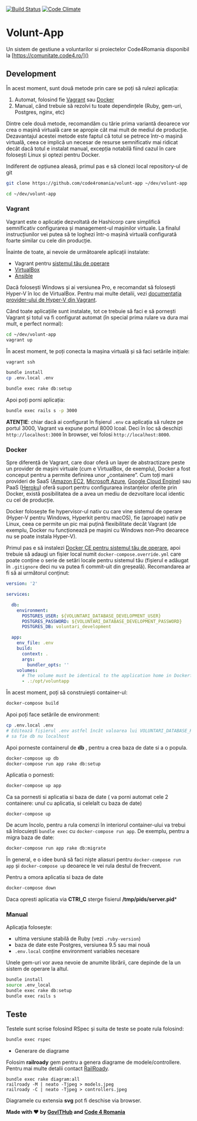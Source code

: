 [![Build Status](https://travis-ci.org/code4romania/volunt-app.svg?branch=master)](https://travis-ci.org/code4romania/volunt-app)
[![Code Climate](https://codeclimate.com/github/code4romania/volunt-app/badges/gpa.svg)](https://codeclimate.com/github/code4romania/volunt-app)

# Volunt-App

Un sistem de gestiune a voluntarilor si proiectelor Code4Romania disponibil la 
[https://comunitate.code4.ro/]()


## Development

În acest moment, sunt două metode prin care se poți să rulezi aplicația:

1. Automat, folosind fie [Vagrant][vagrant] sau [Docker][docker]
2. Manual, când trebuie să rezolvi tu toate dependințele (Ruby, gem-uri, 
   Postgres, nginx, etc)

[vagrant]: https://www.vagrantup.com/
[docker]: https://www.docker.com/

Dintre cele două metode, recomandăm cu tărie prima variantă deoarece vor crea o
mașină virtuală care se apropie cât mai mult de mediul de producție. Dezavantajul
acestei metode este faptul că totul se petrece într-o mașină virtuală, ceea ce
implică un necesar de resurse semnificativ mai ridicat decât dacă totul e
instalat manual, excepția notabilă fiind cazul în care folosești Linux și optezi
pentru Docker.

Indiferent de opțiunea aleasă, primul pas e să clonezi local repository-ul de
git

```bash
git clone https://github.com/code4romania/volunt-app ~/dev/volunt-app

cd ~/dev/volunt-app
```

### Vagrant

Vagrant este o aplicație dezvoltată de Hashicorp care simplifică semnificativ
configurarea și management-ul mașinilor virtuale. La finalul instrucțiunilor vei
putea să te loghezi într-o mașină virtuală configurată foarte similar cu cele
din producție.

Înainte de toate, ai nevoie de următoarele aplicații instalate:

* Vagrant pentru [sistemul tău de operare](https://www.vagrantup.com/downloads.html)
* [VirtualBox](https://www.virtualbox.org/wiki/Downloads) 
* [Ansible](https://www.ansible.com/)

Dacă folosești Windows și ai versiunea Pro, e recomandat să folosești Hyper-V în
loc de VirtualBox. Pentru mai multe detalii, vezi 
[documentația provider-ului de Hyper-V din Vagrant][hyperv].

[hyperv]: https://www.vagrantup.com/docs/hyperv/

Când toate aplicațiile sunt instalate, tot ce trebuie să faci e să pornești
Vagrant și totul va fi configurat automat (în special prima rulare va dura mai
mult, e perfect normal):

```bash
cd ~/dev/volunt-app
vagrant up
```

În acest moment, te poți conecta la mașina virtuală și să faci setările
inițiale:

```bash
vagrant ssh

bundle install
cp .env.local .env

bundle exec rake db:setup
```

Apoi poți porni aplicația:

```bash
bundle exec rails s -p 3000
```

__ATENȚIE__: chiar dacă ai configurat în fișierul `.env` ca aplicația să ruleze pe
portul 3000, Vagrant va expune portul 8000 lcoal. Deci în loc să deschizi
`http://localhost:3000` în browser, vei folosi `http://localhost:8000`.


### Docker

Spre diferență de Vagrant, care doar oferă un layer de abstractizare peste
un provider de mașini virtuale (cum e VirtualBox, de exemplu), Docker a fost 
conceput pentru a permite definirea unor „containere”. Cum toți marii provideri
de SaaS ([Amazon EC2][aws], [Microsoft Azure][azure], 
[Google Cloud Engine][google-ce]) sau PaaS ([Heroku][heroku]) oferă suport
pentru configurarea instanțelor oferite prin Docker, există posibilitatea de a
avea un mediu de dezvoltare local identic cu cel de producție.

[aws]: https://aws.amazon.com/ecs/
[azure]: https://azure.microsoft.com/en-us/services/container-service/
[google-ce]: https://cloud.google.com/compute/docs/instance-groups/deploying-docker-containers
[heroku]: https://devcenter.heroku.com/articles/container-registry-and-runtime

Docker folosește fie hypervisor-ul nativ cu care vine sistemul de operare 
(Hyper-V pentru Windows, Hyperkit pentru macOS), fie (aproape) nativ pe Linux,
ceea ce permite un pic mai puțină flexibilitate decât Vagrant (de exemplu, 
Docker nu funcționează pe mașini cu Windows non-Pro deoarece nu se poate instala
Hyper-V).

Primul pas e să instalezi [Docker CE pentru sistemul tău de operare][docker-ce],
apoi trebuie să adaugi un fișier local numit `docker-compose.override.yml` care
poate conține o serie de setări locale pentru sistemul tău (fișierul e adăugat
în `.gitignore` deci nu va putea fi commit-uit din greșeală). Recomandarea ar fi
să ai următorul conținut:

[docker-ce]: https://store.docker.com/search?offering=community&type=edition

```yaml
version: '2'

services:

  db:
    environment:
      POSTGRES_USER: ${VOLUNTARI_DATABASE_DEVELOPMENT_USER}
      POSTGRES_PASSWORD: ${VOLUNTARI_DATABASE_DEVELOPMENT_PASSWORD}
      POSTGRES_DB: voluntari_development

  app:
    env_file: .env
    build:
      context: .
      args:
        bundler_opts: ''
    volumes:
      # The volume must be identical to the application home in Dockerfile
      - .:/opt/voluntapp
```

În acest moment, poți să construiești container-ul:

```bash
docker-compose build
```

Apoi poți face setările de environment:

```bash
cp .env.local .env
# Editează fișierul .env astfel încât valoarea lui VOLUNTARI_DATABASE_HOST
# sa fie db nu localhost 
``` 

Apoi porneste containerul de **db** , pentru a crea baza de date si a o popula.
```bash
docker-compose up db
docker-compose run app rake db:setup
```

Aplicatia o pornesti:

```bash
docker-compose up app 
```

Ca sa pornesti si aplicatia si baza de date ( va porni automat cele 2 containere: unul cu aplicatia, si celelalt cu
baza de date)

```
docker-compose up
```

De acum încolo, pentru a rula comenzi în interiorul container-ului va trebui să
înlocuiești `bundle exec` cu `docker-compose run app`. De exemplu, pentru a 
migra baza de date:

```bash
docker-compose run app rake db:migrate
```

În general, e o idee bună să faci niște aliasuri pentru `docker-compose run app`
și `docker-compose up` deoarece le vei rula destul de frecvent.

Pentru a omora aplicatia si baza de date

```bash
docker-compose down
```

Daca opresti aplicatia via **CTRl_C** sterge fisierul **/tmp/pids/server.pid***

### Manual

Aplicația folosește:

* ultima versiune stabilă de Ruby (vezi `.ruby-version`)
* baza de date este Postgres, versiunea 9.5 sau mai nouă
* `.env.local` conține environment variables necesare

Unele gem-uri vor avea nevoie de anumite librării, care depinde de la un sistem
de operare la altul. 

```bash
bundle install
source .env_local
bundle exec rake db:setup 
bundle exec rails s
```

## Teste

Testele sunt scrise folosind RSpec și suita de teste se poate rula folosind:

```bash
bundle exec rspec
```


* Generare de diagrame 

Folosim  **railroady** gem pentru a genera diagrame de modele/controllere. Pentru mai multe detalii
contact [RailRoady](https://github.com/preston/railroady).


```
bundle exec rake diagram:all
railroady -M | neato -Tjpeg > models.jpeg
railroady -C | neato -Tjpeg > controllers.jpeg
```

Diagramele cu extensia **svg** pot fi deschise via browser.

**Made with :heart: by [GovITHub](http://ithub.gov.ro) and [Code 4 Romania](https://code4.ro)**